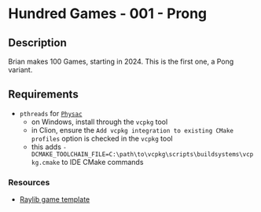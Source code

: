 # Hundred Games - 001 - Prong

## Description

Brian makes 100 Games, starting in 2024. This is the first one, a Pong variant.

## Requirements

- `pthreads` for [`Physac`](https://github.com/victorfisac/Physac)
    - on Windows, install through the `vcpkg` tool
    - in Clion, ensure the `Add vcpkg integration to existing CMake profiles` option is checked in the `vcpkg` tool
    - this adds `-DCMAKE_TOOLCHAIN_FILE=C:\path\to\vcpkg\scripts\buildsystems\vcpkg.cmake` to IDE CMake commands

### Resources

- [Raylib game template](https://github.com/raysan5/raylib-game-template)
